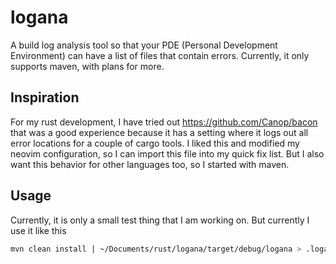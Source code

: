 # logana

A build log analysis tool so that your PDE (Personal Development Environment) can have a list of files that contain errors.
Currently, it only supports maven, with plans for more.

## Inspiration
For my rust development, I have tried out https://github.com/Canop/bacon that was a good experience because it has a setting where it logs out all error locations for a couple of cargo tools. I liked this and modified my neovim configuration, so I can import this file into my quick fix list. But I also want this behavior for other languages too, so I started with maven.

## Usage
Currently, it is only a small test thing that I am working on. But currently I use it like this
``` bash
mvn clean install | ~/Documents/rust/logana/target/debug/logana > .logana-report
```
